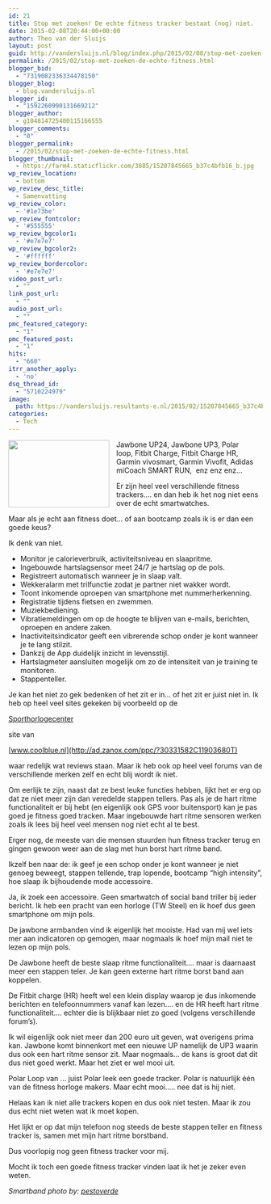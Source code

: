 ```yaml
---
id: 21
title: Stop met zoeken! De echte fitness tracker bestaat (nog) niet.
date: 2015-02-08T20:44:00+00:00
author: Theo van der Sluijs
layout: post
guid: http://vandersluijs.nl/blog/index.php/2015/02/08/stop-met-zoeken-de-echte-fitness/
permalink: /2015/02/stop-met-zoeken-de-echte-fitness.html
blogger_bid:
  - "7319082336334478150"
blogger_blog:
  - blog.vandersluijs.nl
blogger_id:
  - "1592260990131669212"
blogger_author:
  - g104814725400115166555
blogger_comments:
  - "0"
blogger_permalink:
  - /2015/02/stop-met-zoeken-de-echte-fitness.html
blogger_thumbnail:
  - https://farm4.staticflickr.com/3885/15207845665_b37c4bfb16_b.jpg
wp_review_location:
  - bottom
wp_review_desc_title:
  - Samenvatting
wp_review_color:
  - '#1e73be'
wp_review_fontcolor:
  - '#555555'
wp_review_bgcolor1:
  - '#e7e7e7'
wp_review_bgcolor2:
  - '#ffffff'
wp_review_bordercolor:
  - '#e7e7e7'
video_post_url:
  - ""
link_post_url:
  - ""
audio_post_url:
  - ""
pmc_featured_category:
  - "1"
pmc_featured_post:
  - "1"
hits:
  - "660"
itrr_another_apply:
  - 'no'
dsq_thread_id:
  - "5710224979"
image: 
  path: https://vandersluijs.resultants-e.nl/2015/02/15207845665_b37c4bfb16_b.jpg
categories:
  - Tech
---
```

<div class="separator" style="clear: both; text-align: center;">
  <a style="clear: left; float: left; margin-bottom: 1em; margin-right: 1em;" href="https://farm4.staticflickr.com/3885/15207845665_b37c4bfb16_b.jpg"><img src="https://farm4.staticflickr.com/3885/15207845665_b37c4bfb16_b.jpg" alt="" width="200" height="133" border="0" /></a>
</div>

Jawbone UP24, Jawbone UP3, Polar loop, Fitbit Charge, Fitbit Charge HR, Garmin vivosmart, Garmin Vivofit, Adidas miCoach SMART RUN,  enz enz enz&#8230;

Er zijn heel veel verschillende fitness trackers&#8230;. en dan heb ik het nog niet eens over de echt smartwatches.

Maar als je echt aan fitness doet&#8230; of aan bootcamp zoals ik is er dan een goede keus?

Ik denk van niet.
  
<!--more-->

  * Monitor je calorieverbruik, activiteitsniveau en slaapritme.
  * Ingebouwde hartslagsensor meet 24/7 je hartslag op de pols.
  * Registreert automatisch wanneer je in slaap valt.
  * Wekkeralarm met trilfunctie zodat je partner niet wakker wordt.
  * Toont inkomende oproepen van smartphone met nummerherkenning.
  * Registratie tijdens fietsen en zwemmen.
  * Muziekbediening.
  * Vibratiemeldingen om op de hoogte te blijven van e-mails, berichten, oproepen en andere zaken.
  * Inactiviteitsindicator geeft een vibrerende schop onder je kont wanneer je te lang stilzit.
  * Dankzij de App duidelijk inzicht in levensstijl.
  * Hartslagmeter aansluiten mogelijk om zo de intensiteit van je training te monitoren.
  * Stappenteller.

Je kan het niet zo gek bedenken of het zit er in&#8230; of het zit er juist niet in. Ik heb op heel veel sites gekeken bij voorbeeld op de

<img style="display: none !important;" src="http://ad.zanox.com/ppv/?30343099C67212585" alt="" width="1" height="1" align="bottom" border="0" hspace="1" />[Sporthorlogecenter](http://ad.zanox.com/ppc/?30343099C67212585T)

site van

<img style="display: none !important;" src="http://ad.zanox.com/ppv/?30331582C11903680" alt="" width="1" height="1" align="bottom" border="0" hspace="1" />[www.coolblue.nl](http://ad.zanox.com/ppc/?30331582C11903680T)
  
waar redelijk wat reviews staan. Maar ik heb ook op heel veel forums van de verschillende merken zelf en echt blij wordt ik niet.

Om eerlijk te zijn, naast dat ze best leuke functies hebben, lijkt het er erg op dat ze niet meer zijn dan veredelde stappen tellers. Pas als je de hart ritme functionaliteit er bij hebt (en eigenlijk ook GPS voor buitensport) kan je pas goed je fitness goed tracken. Maar ingebouwde hart ritme sensoren werken zoals ik lees bij heel veel mensen nog niet echt al te best.

Erger nog, de meeste van die mensen stuurden hun fitness tracker terug en gingen gewoon weer aan de slag met hun borst hart ritme band.

Ikzelf ben naar de: ik geef je een schop onder je kont wanneer je niet genoeg beweegt, stappen tellende, trap lopende, bootcamp &#8220;high intensity&#8221;, hoe slaap ik bijhoudende mode accessoire.

Ja, ik zoek een accessoire. Geen smartwatch of social band triller bij ieder bericht. Ik heb een pracht van een horloge (TW Steel) en ik hoef dus geen smartphone om mijn pols.

De jawbone armbanden vind ik eigenlijk het mooiste. Had van mij wel iets mer aan indicatoren op gemogen, maar nogmaals ik hoef mijn mail niet te lezen op mijn pols.

De Jawbone heeft de beste slaap ritme functionaliteit&#8230;. maar is daarnaast meer een stappen teler. Je kan geen externe hart ritme borst band aan koppelen.

De Fitbit charge (HR) heeft wel een klein display waarop je dus inkomende berichten en telefoonnummers vanaf kan lezen&#8230;. en de HR heeft hart ritme functionaliteit&#8230;. echter die is blijkbaar niet zo goed (volgens verschillende forum&#8217;s).

Ik wil eigenlijk ook niet meer dan 200 euro uit geven, wat overigens prima kan. Jawbone komt binnenkort met een nieuwe UP namelijk de UP3 waarin dus ook een hart ritme sensor zit. Maar nogmaals&#8230; de kans is groot dat dit dus niet goed werkt. Maar het ziet er wel mooi uit.

Polar Loop van &#8230; juist Polar leek een goede tracker. Polar is natuurlijk één van de fitness horloge makers. Maar echt mooi&#8230;.. nee dat is hij niet.

Helaas kan ik niet alle trackers kopen en dus ook niet testen. Maar ik zou dus echt niet weten wat ik moet kopen.

Het lijkt er op dat mijn telefoon nog steeds de beste stappen teller en fitness tracker is, samen met mijn hart ritme borstband.

Dus voorlopig nog geen fitness tracker voor mij.

Mocht ik toch een goede fitness tracker vinden laat ik het je zeker even weten.

_Smartband photo by: <a href="https://www.flickr.com/photos/pestoverde/" target="_blank" rel="nofollow">pestoverde</a>_